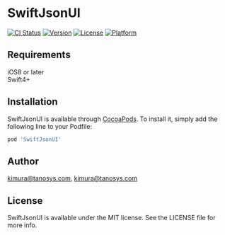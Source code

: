 # SwiftJsonUI

[![CI Status](https://img.shields.io/travis/kimura@tanosys.com/SwiftJsonUI.svg?style=flat)](https://travis-ci.org/kimura@tanosys.com/SwiftJsonUI)
[![Version](https://img.shields.io/cocoapods/v/SwiftJsonUI.svg?style=flat)](https://cocoapods.org/pods/SwiftJsonUI)
[![License](https://img.shields.io/cocoapods/l/SwiftJsonUI.svg?style=flat)](https://cocoapods.org/pods/SwiftJsonUI)
[![Platform](https://img.shields.io/cocoapods/p/SwiftJsonUI.svg?style=flat)](https://cocoapods.org/pods/SwiftJsonUI)

## Requirements
iOS8 or later<br>
Swift4+

## Installation

SwiftJsonUI is available through [CocoaPods](https://cocoapods.org). To install
it, simply add the following line to your Podfile:

```ruby
pod 'SwiftJsonUI'
```

## Author

kimura@tanosys.com, kimura@tanosys.com

## License

SwiftJsonUI is available under the MIT license. See the LICENSE file for more info.
